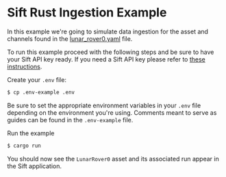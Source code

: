 # Sift Rust Ingestion Example

In this example we're going to simulate data ingestion for the asset and channels found in the [lunar_rover0.yaml](./configs/lunar_rover0.yml) file.

To run this example proceed with the following steps and be sure to have your
Sift API key ready. If you need a Sift API key please refer to [these instructions](https://help.siftstack.com/en/articles/8600475-api-keys).

Create your `.env` file:

```bash
$ cp .env-example .env
```

Be sure to set the appropriate environment variables in your `.env` file depending on the environment you're using. Comments
meant to serve as guides can be found in the `.env-example` file.

Run the example

```bash
$ cargo run
```

You should now see the `LunarRover0` asset and its associated run appear in the Sift application.
